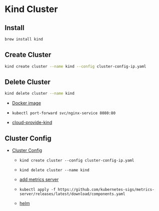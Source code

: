 # Kind Cluster

## Install

```bash
brew install kind
```

## Create Cluster

```bash
kind create cluster --name kind --config cluster-config-ip.yaml
```

## Delete Cluster

```bash
kind delete cluster --name kind
```

- [Docker image](https://hub.docker.com/r/kindest/node/tags)

- `kubectl port-forward svc/nginx-service 8080:80`

- [cloud-provide-kind](https://github.com/kubernetes-sigs/cloud-provider-kind?tab=readme-ov-file)

## Cluster Config

- [Cluster Config](cluster-config-ip.yaml)
  - `kind create cluster --config cluster-config-ip.yaml`
  - `kind delete cluster --name kind`
  - [add metrics server](https://maggnus.com/install-metrics-server-on-the-kind-kubernetes-cluster-12b0a5faf94a)

  - `kubectl apply -f https://github.com/kubernetes-sigs/metrics-server/releases/latest/download/components.yaml`
  - [helm](https://artifacthub.io/packages/helm/metrics-server/metrics-server)
